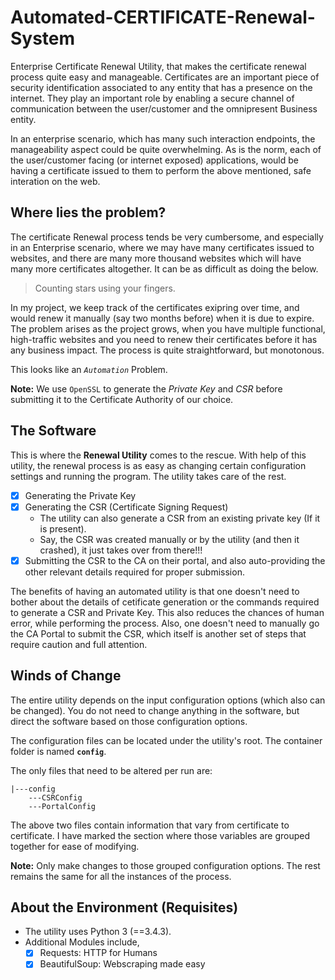 # Automated-CERTIFICATE-Renewal-System
Enterprise Certificate Renewal Utility, that makes the certificate renewal process quite easy and manageable.
Certificates are an important piece of security identification associated to any entity that has a presence on the internet. They
play an important role by enabling a secure channel of communication between the user/customer and the omnipresent Business entity.

In an enterprise scenario, which has many such interaction endpoints, the manageability aspect could be quite overwhelming. As is
the norm, each of the user/customer facing (or internet exposed) applications, would be having a certificate issued to them to perform
the above mentioned, safe interation on the web.

## Where lies the problem?
The certificate Renewal process tends be very cumbersome, and especially in an Enterprise scenario, where we may have many
certificates issued to websites, and there are many more thousand websites which will have many more certificates
altogether. It can be as difficult as doing the below.
> Counting stars using your fingers.

In my project, we keep track of the certificates exipring over time, and would renew it manually (say two months before) when
it is due to expire. The problem arises as the project grows, when you have multiple functional, high-traffic websites and you need
to renew their certificates before it has any business impact. The process is quite straightforward, but monotonous.

This looks like an *`Automation`* Problem.

__Note:__ We use `OpenSSL` to generate the *Private Key* and *CSR* before submitting it to the Certificate Authority of our choice.

## The Software
This is where the __Renewal Utility__ comes to the rescue. With help of this utility, the renewal process is as easy as changing
certain configuration settings and running the program. The utility takes care of the rest.

- [x] Generating the Private Key
- [x] Generating the CSR (Certificate Signing Request)
  - The utility can also generate a CSR from an existing private key (If it is present).
  - Say, the CSR was created manually or by the utility (and then it crashed), it just takes over from there!!!
- [x] Submitting the CSR to the CA on their portal, and also auto-providing the other relevant details required for proper submission.

The benefits of having an automated utility is that one doesn't need to bother about the details of cetificate generation or the
commands required to generate a CSR and Private Key. This also reduces the chances of human error, while performing the process.
Also, one doesn't need to manually go the CA Portal to submit the CSR, which itself is another set of steps that require caution
and full attention.

## Winds of Change
The entire utility depends on the input configuration options (which also can be changed). You do not need to change anything in
the software, but direct the software based on those configuration options.

The configuration files can be located under the utility's root. The container folder is named __`config`__.

The only files that need to be altered per run are:
```
|---config
    ---CSRConfig
    ---PortalConfig
```

The above two files contain information that vary from certificate to certificate. I have marked the section where those variables
are grouped together for ease of modifying.

__Note:__ Only make changes to those grouped configuration options. The rest remains the same for all the instances of the process.

## About the Environment (Requisites)
- The utility uses Python 3 (==3.4.3).
- Additional Modules include,
     - [x] Requests: HTTP for Humans
     - [x] BeautifulSoup: Webscraping made easy
